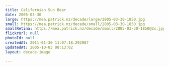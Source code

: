 ```yaml
---
title: Californian Sun Bear
date: 2005-03-30
large: https://mea.patrick.nz/decade/large/2005-03-30-1850.jpg
small: https://mea.patrick.nz/decade/small/2005-03-30-1850.jpg
smallRetina: https://mea.patrick.nz/decade/small/2005-03-30-1850@2x.jpg
flickrUrl: null
photoId: null
createdAt: 2011-01-30 11:07:18.292087
updatedAt: 2005-10-03 08:13:02
layout: decade-image

---
```



